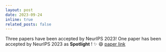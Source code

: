 ```yaml
---
layout: post
date: 2023-09-24
inline: true
related_posts: false
---
```


Three papers have been accepted by NeurIPS 2023! One paper has been accepted by NeurIPS 2023 as **Spotlight** ! ✨ 😄 [paper link](https://arxiv.org/pdf/2309.12559.pdf)
